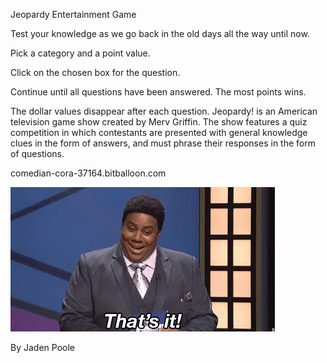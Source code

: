 Jeopardy Entertainment Game

Test your knowledge as we go back in the old days all the way until now. 


Pick a category and a point value.

Click on the chosen box for the question.

Continue until all questions have been answered. The most points wins.

The dollar values disappear after each question.
Jeopardy! is an American television game show created by Merv Griffin. The show features a quiz competition in which contestants are presented with general knowledge clues in the form of answers, and must phrase their responses in the form of questions.

comedian-cora-37164.bitballoon.com

<img src="thats.it.webp">



By Jaden Poole
